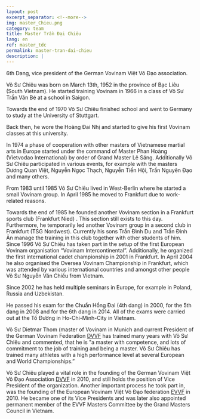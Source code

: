 ```yaml
---
layout: post
excerpt_separator: <!--more-->
img: master_Chieu.png
category: team
title: Master Trần Đại Chiêu
lang: en
ref: master_tdc
permalink: master-tran-dai-chieu
description: |
---
```



6th Dang, vice president of the German Vovinam Việt Võ Đạo association.

 Võ Sư Chiêu was born on March 13th, 1952 in the province of Bạc Liêu (South Vietnam). He started training Vovinam in 1966 in a class of Võ Sư Trần Văn Bé at a school in Saigon.

Towards the end of 1970 Võ Sư Chiêu finished school and went to Germany to study at the University of Stuttgart.

<!--more-->

Back then, he wore the Hoàng Đai Nhị and started to give his first Vovinam classes at this university.

In 1974 a phase of cooperation with other masters of Vietnamese martial arts in Europe started under the command of Master Phan Hoàng (Vietvodao International) by order of Grand Master Lê Sáng. Additionally Võ Sư Chiêu participated in various events, for example with the masters Dương Quan Việt, Nguyễn Ngọc Thạch, Nguyễn Tiến Hội, Trần Nguyên Đạo and many others.

 From 1983 until 1985 Võ Sư Chiêu lived in West-Berlin where he started a small Vovinam group. In April 1985 he moved to Frankfurt due to work-related reasons.

Towards the end of 1985 he founded another Vovinam section in a Frankfurt sports club (Frankfurt Nied) . This section still exists to this day. Furthermore, he temporarily led another Vovinam group in a second club in Frankfurt (TSG Nordwest). Currently his sons Trần Đình Du and Trần Đình Ân manage the training in this club together with other students of him.
Since 1996 Võ Sư Chiêu has taken part in the setup of the first European Vovinam organisation “Vovinam Intercontinental”. Additionally, he organized the first international cadet championship in 2001 in Frankfurt.
In April 2004 he also organised the Oversea Vovinam Championship in Frankfurt, which was attended by various international countries and amongst other people Võ Sư Nguyễn Văn Chiếu from Vietnam.

Since 2002 he has held multiple seminars in Europe, for example in Poland, Russia and Uzbekistan.

He passed his exam for the Chuẩn Hồng Đai (4th dang) in 2000, for the 5th dang in 2008 and for the 6th dang in 2014. All of the exams were carried out at the Tồ Đường in Ho-Chi-Minh-City in Vietnam.

Võ Sư Dietmar Thom (master of Vovinam in Munich and current President of the German Vovinam Federation [DVVF](http://www.vovinam-in-dvvf.eu/) has trained many years with Võ Sư Chiêu and commented, that he is "a master with competence, and lots of commitment to the job of training and being a master. Võ Sư Chiêu has trained many athletes with a high performance level at several European and World Championships.”

Võ Sư Chiêu played a vital role in the founding of the German Vovinam Việt Võ Đạo Association [DVVF](http://www.vovinam-in-dvvf.eu/) in 2010, and still holds the position of Vice President of the organization.
Another important process he took part in, was the founding of the European Vovinam Việt Võ Đạo federation [EVVF](http://www.vovinam-evvf.eu/evvf-2/leadership/) in 2010. He became one of its Vice Presidents and was later also appointed permanent member of the EVVF Masters Committee by the Grand Masters Council in Vietnam.
